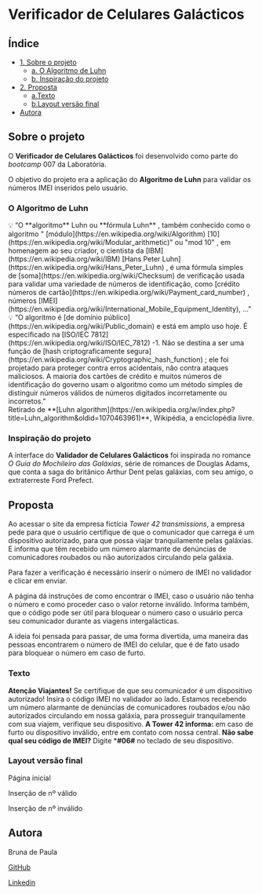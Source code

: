 # Verificador de Celulares Galácticos

## Índice

- [1. Sobre o projeto](#sobre-o-projeto)
  - [a. O Algoritmo de Luhn](#o-algoritmo-de-luhn)
  - [b. Inspiração do projeto](#inspira%C3%A7%C3%A3o-do-projeto)
- [2. Proposta](#proposta)
  - [a.Texto](#texto)
  - [b.Layout versão final](#layout-vers%C3%A3o-final)
- [Autora](#autora)

## Sobre o projeto
O **Verificador de Celulares Galácticos** foi desenvolvido como parte do *bootcamp* 007 da Laboratória. 

O objetivo do projeto era a aplicação do **Algoritmo de Luhn** para validar os números IMEI inseridos pelo usuário.
### O Algoritmo de Luhn

<aside>
💡 “O **algoritmo** Luhn ou **fórmula Luhn** , também conhecido como o algoritmo " [módulo](https://en.wikipedia.org/wiki/Algorithm) [10](https://en.wikipedia.org/wiki/Modular_arithmetic)" ou "mod 10" , em homenagem ao seu criador, o cientista da [IBM](https://en.wikipedia.org/wiki/IBM) [Hans Peter Luhn](https://en.wikipedia.org/wiki/Hans_Peter_Luhn) , é uma fórmula simples de [soma](https://en.wikipedia.org/wiki/Checksum) de verificação usada para validar uma variedade de números de identificação, como [crédito números de cartão](https://en.wikipedia.org/wiki/Payment_card_number) , números [IMEI](https://en.wikipedia.org/wiki/International_Mobile_Equipment_Identity), ...”

</aside>

<aside>
💡 “O algoritmo é [de domínio público](https://en.wikipedia.org/wiki/Public_domain) e está em amplo uso hoje. É especificado na [ISO/IEC 7812](https://en.wikipedia.org/wiki/ISO/IEC_7812) -1. Não se destina a ser uma função de [hash criptograficamente segura](https://en.wikipedia.org/wiki/Cryptographic_hash_function) ; ele foi projetado para proteger contra erros acidentais, não contra ataques maliciosos. A maioria dos cartões de crédito e muitos números de identificação do governo usam o algoritmo como um método simples de distinguir números válidos de números digitados incorretamente ou incorretos.”

</aside>
Retirado de **[Luhn algorithm](https://en.wikipedia.org/w/index.php?title=Luhn_algorithm&oldid=1070463961)**, Wikipédia, a enciclopédia livre.

### Inspiração do projeto

A interface do **Validador de Celulares Galácticos** foi inspirada no romance *O Guia do Mochileiro das Galáxias*, série de romances de Douglas Adams, que conta a saga do britânico Arthur Dent pelas galáxias, com seu amigo, o extraterreste Ford Prefect.

## Proposta

Ao acessar o site da empresa fictícia *Tower 42 transmissions*, a empresa pede para que o usuário certifique de que o comunicador que carrega é um dispositivo autorizado, para que possa viajar tranquilamente pelas galáxias. E informa que têm recebido um número alarmante de denúncias de comunicadores roubados ou não autorizados circulando pela galáxia.

 Para fazer a verificação é necessário inserir o número de IMEI no validador e clicar em enviar.

A página dá instruções de como encontrar o IMEI, caso o usuário não tenha o número e como proceder caso o valor retorne inválido. Informa também, que o código pode ser útil para bloquear o número caso o usuário perca seu comunicador durante as viagens intergalácticas.

A ideia foi pensada para passar, de uma forma divertida, uma maneira das pessoas encontrarem o número de IMEI do celular, que é de fato usado para bloquear o número em caso de furto.

### Texto

**Atenção Viajantes!**
Se certifique de que seu comunicador é um dispositivo autorizado! Insira o código IMEI no validador ao lado.
Estamos recebendo um número alarmante de denúncias de comunicadores roubados e/ou não autorizados circulando em nossa galáxia, para prosseguir tranquilamente com sua viajem, verifique seu dispositivo.
**A Tower 42 informa:** em caso de furto ou dispositivo inválido, entre em contato com nossa central.
**Não sabe qual seu código de IMEI?** Digite ***#06#** no teclado de seu dispositivo.

### Layout versão final


Página inicial


Inserção de nº válido


Inserção de nº inválido

## Autora

Bruna de Paula

[GitHub](https://github.com/Brulibra)

[Linkedin](https://www.linkedin.com/in/brunadpaula/)